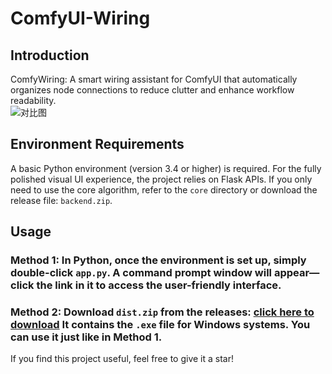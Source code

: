 # ComfyUI-Wiring  
## Introduction
ComfyWiring: A smart wiring assistant for ComfyUI that automatically organizes node connections to reduce clutter and enhance workflow readability.  
![对比图](https://github.com/user-attachments/assets/db223461-9ab2-4cf4-8135-4ea520747236)



## Environment Requirements  
A basic Python environment (version 3.4 or higher) is required. For the fully polished visual UI experience, the project relies on Flask APIs. If you only need to use the core algorithm, refer to the `core` directory or download the release file: `backend.zip`.  


## Usage  
### Method 1: In Python, once the environment is set up, simply double-click `app.py`. A command prompt window will appear—click the link in it to access the user-friendly interface.  
### Method 2: Download `dist.zip` from the releases: [click here to  download](https://github.com/Just-A-Freshman/ComfyUI-Wiring/releases/download/source_code/dist.zip) It contains the `.exe` file for Windows systems. You can use it just like in Method 1.  

If you find this project useful, feel free to give it a star!

